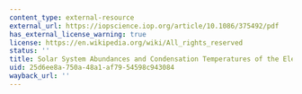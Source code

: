 ```yaml
---
content_type: external-resource
external_url: https://iopscience.iop.org/article/10.1086/375492/pdf
has_external_license_warning: true
license: https://en.wikipedia.org/wiki/All_rights_reserved
status: ''
title: Solar System Abundances and Condensation Temperatures of the Elements
uid: 25d6ee8a-750a-48a1-af79-54598c943084
wayback_url: ''
---
```

